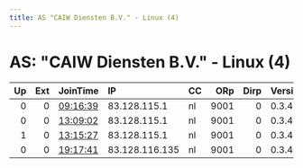```yaml
---
title: AS "CAIW Diensten B.V." - Linux (4)
---
```


# AS: "CAIW Diensten B.V." - Linux (4)

|   Up |   Ext | JoinTime                                                                                            | IP             | CC   |   ORp |   Dirp | Version   | Contact            | Nickname      |   eFamMembers |
|-----:|------:|:----------------------------------------------------------------------------------------------------|:---------------|:-----|------:|-------:|:----------|:-------------------|:--------------|--------------:|
|    0 |     0 | [09:16:39](https://metrics.torproject.org/rs.html#details/B6ABFBFBCBC1614D2D5AE54D3FA89C066CCEE0F8) | 83.128.115.1   | nl   |  9001 |      0 | 0.3.4.11  | None               | hacktheplanet |             1 |
|    0 |     0 | [13:09:02](https://metrics.torproject.org/rs.html#details/6E1D8F2BC3F31358599DB4D43C30CF85B5B94012) | 83.128.115.1   | nl   |  9001 |      0 | 0.3.4.11  | None               | hacktheplanet |             1 |
|    1 |     0 | [13:15:27](https://metrics.torproject.org/rs.html#details/649AA298A5647FF7B77A82037516A2500CB38C93) | 83.128.115.1   | nl   |  9001 |      0 | 0.3.4.11  | svsiemen@gmail.com | hacktheplanet |             1 |
|    0 |     0 | [19:17:41](https://metrics.torproject.org/rs.html#details/1AF916FBF8362F24C70A5218673FD89146730F0E) | 83.128.116.135 | nl   |  9001 |      0 | 0.3.4.11  | svsiemen@gmail.com | hacktheplanet |             1 |
